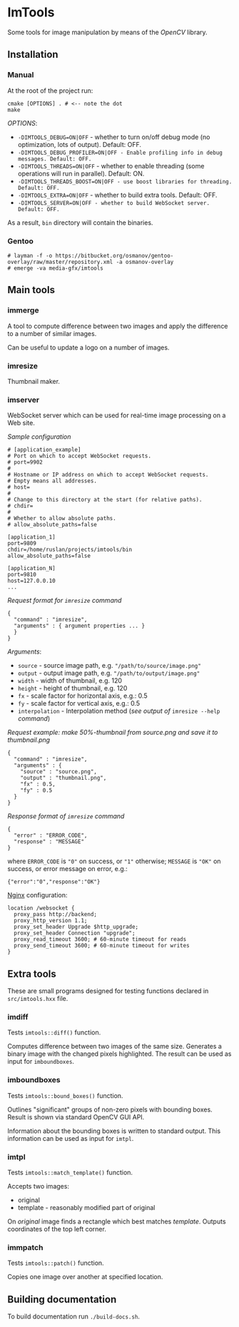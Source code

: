 # ImTools

Some tools for image manipulation by means of the *OpenCV* library.

## Installation

### Manual

At the root of the project run:
```
cmake [OPTIONS] . # <-- note the dot
make
```

*OPTIONS*:
- `-DIMTOOLS_DEBUG=ON|OFF` - whether to turn on/off debug mode (no optimization, lots of output). Default: OFF.
- `-DIMTOOLS_DEBUG_PROFILER=ON|OFF - Enable profiling info in debug messages. Default: OFF.`
- `-DIMTOOLS_THREADS=ON|OFF` - whether to enable threading (some operations will run in parallel). Default: ON.
- `-DIMTOOLS_THREADS_BOOST=ON|OFF - use boost libraries for threading. Default: OFF.`
- `-DIMTOOLS_EXTRA=ON|OFF` - whether to build extra tools. Default: OFF.
- `-DIMTOOLS_SERVER=ON|OFF - whether to build WebSocket server. Default: OFF.`

As a result, `bin` directory will contain the binaries.

### Gentoo

    # layman -f -o https://bitbucket.org/osmanov/gentoo-overlay/raw/master/repository.xml -a osmanov-overlay
    # emerge -va media-gfx/imtools

## Main tools

### immerge

A tool to compute difference between two images and apply the difference
to a number of similar images.

Can be useful to update a logo on a number of images.

### imresize

Thumbnail maker.

### imserver

WebSocket server which can be used for real-time image processing on a Web site.

*Sample configuration*

    # [application_example]
    # Port on which to accept WebSocket requests.
    # port=9902
    #
    # Hostname or IP address on which to accept WebSocket requests.
    # Empty means all addresses.
    # host=
    #
    # Change to this directory at the start (for relative paths).
    # chdir=
    #
    # Whether to allow absolute paths.
    # allow_absolute_paths=false

    [application_1]
    port=9809
    chdir=/home/ruslan/projects/imtools/bin
    allow_absolute_paths=false

    [application_N]
    port=9810
    host=127.0.0.10
    ...

*Request format for `imresize` command*

    {
      "command" : "imresize",
      "arguments" : { argument properties ... }
      }
    }


_Arguments_:
- `source` - source image path, e.g. `"/path/to/source/image.png"`
- `output` - output image path, e.g. `"/path/to/output/image.png"`
- `width` - width of thumbnail, e.g. 120
- `height` - height of thumbnail, e.g. 120
- `fx` - scale factor for horizontal axis, e.g.: 0.5
- `fy` - scale factor for vertical axis, e.g.: 0.5
- `interpolation` - Interpolation method (_see output of_ `imresize --help` _command_)

*Request example: make 50%-thumbnail from source.png and save it to thumbnail.png*

    {
      "command" : "imresize",
      "arguments" : {
        "source" : "source.png",
        "output" : "thumbnail.png",
        "fx" : 0.5,
        "fy" : 0.5
      }
    }


*Response format of `imresize` command*

    {
      "error" : "ERROR_CODE",
      "response" : "MESSAGE"
    }

where `ERROR_CODE` is `"0"` on success, or `"1"` otherwise; `MESSAGE` is `"OK"` on success, or
error message on error, e.g.:

    {"error":"0","response":"OK"}


[Nginx](http://nginx.org) configuration:

    location /websocket {
      proxy_pass http://backend;
      proxy_http_version 1.1;
      proxy_set_header Upgrade $http_upgrade;
      proxy_set_header Connection "upgrade";
      proxy_read_timeout 3600; # 60-minute timeout for reads
      proxy_send_timeout 3600; # 60-minute timeout for writes
    }

## Extra tools

These are small programs designed for testing functions declared in
`src/imtools.hxx` file.

### imdiff

Tests `imtools::diff()` function.

Computes difference between two images of the same size. Generates a binary image
with the changed pixels highlighted. The result can be used as input for
`imboundboxes`.

### imboundboxes

Tests `imtools::bound_boxes()` function.

Outlines "significant" groups of non-zero pixels with bounding boxes. Result is
shown via standard OpenCV GUI API.

Information about the bounding boxes is written to standard output. This
information can be used as input for `imtpl`.

### imtpl

Tests `imtools::match_template()` function.

Accepts two images:
- original
- template - reasonably modified part of original

On _original_ image finds a rectangle which best matches _template_.
Outputs coordinates of the top left corner.

### immpatch

Tests `imtools::patch()` function.

Copies one image over another at specified location.

## Building documentation

To build documentation run `./build-docs.sh`.
